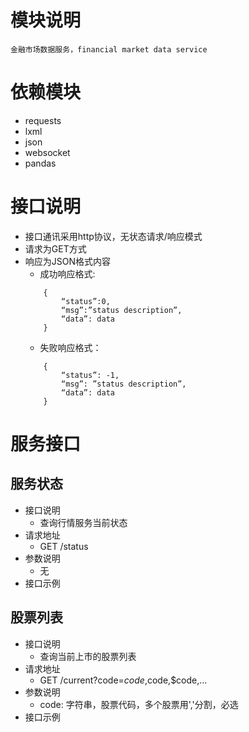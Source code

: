# 模块说明
    金融市场数据服务，financial market data service

# 依赖模块
* requests
* lxml
* json
* websocket
* pandas


# 接口说明
* 接口通讯采用http协议，无状态请求/响应模式
* 请求为GET方式
* 响应为JSON格式内容
    * 成功响应格式:
    ``` 
        {
            “status”:0,
            “msg”:”status description”,
            “data”: data
        }
    ```
    * 失败响应格式：
    ```
        {
            “status”: -1,
            “msg”: ”status description”,
            “data”: data
        }
    ```
    
# 服务接口

## 服务状态
* 接口说明
    * 查询行情服务当前状态
* 请求地址
    * GET /status
* 参数说明
    * 无
* 接口示例

## 股票列表
* 接口说明
    * 查询当前上市的股票列表
* 请求地址
    * GET /current?code=$code,$code,$code,...
* 参数说明
    * code: 字符串，股票代码，多个股票用','分割，必选
* 接口示例
